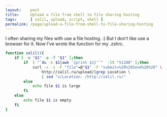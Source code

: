 ```yaml
---
layout:    post
title:     Upload a file from shell to file sharing hosting
tags:      [ zalil, upload, script, shell ]
permalink: /page/upload-a-file-from-shell-to-file-sharing-hosting
---
```


I often sharing my files with use a file hosting. :) But I don't like use a browser for it. Now I've wrote the function for my .zshrc.

```bash
function zalil(){
	if [ -n "$1" -a -f "$1" ];then
		if  [ "`du -k $1|awk '{print $1}'`"  -lt "51200" ];then
			curl -s -i -F "file"=@"$1" -F "submit=%20%20Send%20%20" \
				http://zalil.ru/upload/|grep Location \
				| sed "s/Location: /http://zalil.ru/"
		else
			echo file $1 is large
		fi
	else
		echo file $1 is empty
	fi
}
```
